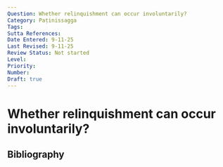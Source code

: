 ```yaml
---
Question: Whether relinquishment can occur involuntarily?
Category: Paṭinissagga
Tags: 
Sutta References: 
Date Entered: 9-11-25
Last Revised: 9-11-25
Review Status: Not started
Level: 
Priority: 
Number: 
Draft: true
---
```


# Whether relinquishment can occur involuntarily?

## Bibliography

<!-- 

Notes:



-->